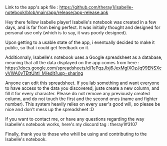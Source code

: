 Link to the app's apk file : https://github.com/theray1/isabelle-notebook/blob/main/app/release/app-release.apk

Hey there fellow isabelle player! Isabelle's notebook was created in a few days, and is far from being perfect. It was initially thought and designed for 
personal use only (which is to say, it was poorly designed).

Upon getting to a usable state of the app, i eventually decided to make it public, so that i could get feedback on it.

Additionnaly, Isabelle's notebook uses a Google spreadsheet as a database, meaning that all the data displayed on the app comes from 
here : https://docs.google.com/spreadsheets/d/1ePqzJlxj6JexMgIXOzJq99ENSXcvVWA0yTEttUhtI_M/edit?usp=sharing

Anyone can edit this spreadsheet. If you lab something and want everyone to have access to the data you discovered, juste create a new column, 
and fill it for every character.
Please do not remove any previously created column, and do not touch the first and the second ones (name and fighter number).
This system heavily relies on every user's good will, so please be nice and don't mess up the spreadsheet :D

If you want to contact me, or have any questions regarding the way Isabelle's notebook works, here's my discord tag : theray1#3107

Finally, thank you to those who whill be using and contributing to the Isabelle's notebook. 
